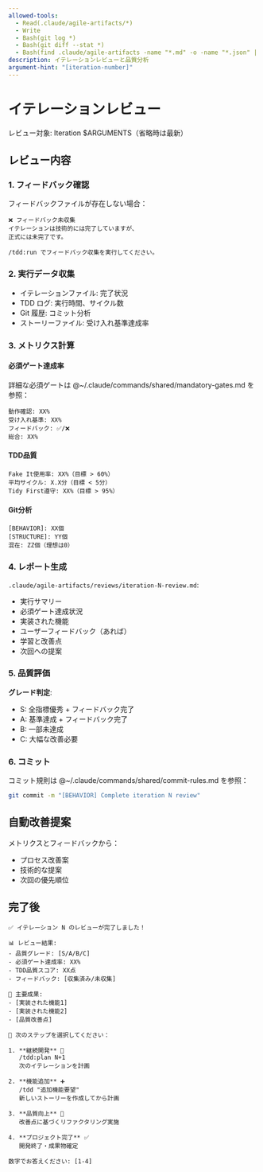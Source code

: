```yaml
---
allowed-tools:
  - Read(.claude/agile-artifacts/*)
  - Write
  - Bash(git log *)
  - Bash(git diff --stat *)
  - Bash(find .claude/agile-artifacts -name "*.md" -o -name "*.json" | wc -l)
description: イテレーションレビューと品質分析
argument-hint: "[iteration-number]"
---
```


# イテレーションレビュー

レビュー対象: Iteration $ARGUMENTS（省略時は最新）

## レビュー内容

### 1. フィードバック確認

フィードバックファイルが存在しない場合：

```text
❌ フィードバック未収集
イテレーションは技術的には完了していますが、
正式には未完了です。

/tdd:run でフィードバック収集を実行してください。
```

### 2. 実行データ収集

- イテレーションファイル: 完了状況
- TDD ログ: 実行時間、サイクル数
- Git 履歴: コミット分析
- ストーリーファイル: 受け入れ基準達成率

### 3. メトリクス計算

#### 必須ゲート達成率

詳細な必須ゲートは @~/.claude/commands/shared/mandatory-gates.md を参照：
```text
動作確認: XX%
受け入れ基準: XX%
フィードバック: ✅/❌
総合: XX%
```

#### TDD品質

```text
Fake It使用率: XX%（目標 > 60%）
平均サイクル: X.X分（目標 < 5分）
Tidy First遵守: XX%（目標 > 95%）
```

#### Git分析

```text
[BEHAVIOR]: XX個
[STRUCTURE]: YY個
混在: ZZ個（理想は0）
```

### 4. レポート生成

`.claude/agile-artifacts/reviews/iteration-N-review.md`:

- 実行サマリー
- 必須ゲート達成状況
- 実装された機能
- ユーザーフィードバック（あれば）
- 学習と改善点
- 次回への提案

### 5. 品質評価

**グレード判定**:

- S: 全指標優秀 + フィードバック完了
- A: 基準達成 + フィードバック完了
- B: 一部未達成
- C: 大幅な改善必要

### 6. コミット

コミット規則は @~/.claude/commands/shared/commit-rules.md を参照：
```bash
git commit -m "[BEHAVIOR] Complete iteration N review"
```

## 自動改善提案

メトリクスとフィードバックから：

- プロセス改善案
- 技術的な提案
- 次回の優先順位

## 完了後

```text
✅ イテレーション N のレビューが完了しました！

📊 レビュー結果:
- 品質グレード: [S/A/B/C]
- 必須ゲート達成率: XX%
- TDD品質スコア: XX点
- フィードバック: [収集済み/未収集]

🎯 主要成果:
- [実装された機能1]
- [実装された機能2]
- [品質改善点]

🚀 次のステップを選択してください：

1. **継続開発** 🚀
   /tdd:plan N+1
   次のイテレーションを計画

2. **機能追加** ➕
   /tdd "追加機能要望"
   新しいストーリーを作成してから計画

3. **品質向上** 🔧
   改善点に基づくリファクタリング実施

4. **プロジェクト完了** ✅
   開発終了・成果物確定

数字でお答えください: [1-4]
```
